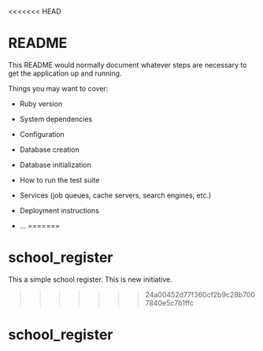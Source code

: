 <<<<<<< HEAD
# README

This README would normally document whatever steps are necessary to get the
application up and running.

Things you may want to cover:

* Ruby version

* System dependencies

* Configuration

* Database creation

* Database initialization

* How to run the test suite

* Services (job queues, cache servers, search engines, etc.)

* Deployment instructions

* ...
=======
# school_register
This a simple school register.
This is new initiative.
>>>>>>> 24a00452d77f360cf2b9c28b7007840e5c7b1ffc
# school_register
